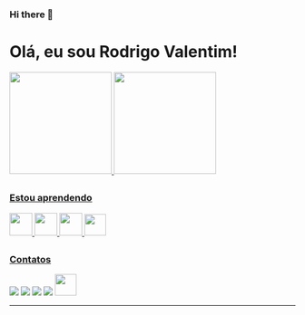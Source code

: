 ### Hi there 👋

# Olá, eu sou Rodrigo Valentim!

<div>
<a href="https://github.com/rodrigovalentimdemesquitaa">
<img height="180em" src="https://github-readme-stats.vercel.app/api/top-langs/?username=rodrigovalentimdemesquitaa&layout=compact&langs_count=7&theme=merko"/>
<img height="180em" src="https://github-readme-stats.vercel.app/api?username=rodrigovalentimdemesquitaa&show_icons=true&theme=merko&include_all_commits=true&count_private=true"/>
</div>

##
  
### Estou aprendendo
          
<div>
<img src="https://cdn.jsdelivr.net/gh/devicons/devicon/icons/html5/html5-original.svg" width="40" height="40"/>
<img src="https://cdn.jsdelivr.net/gh/devicons/devicon/icons/css3/css3-original.svg" width="40" height="40"/> 
<img src="https://cdn.jsdelivr.net/gh/devicons/devicon/icons/python/python-original.svg"  width="40" height="40"/>
<img src="https://cdn.jsdelivr.net/gh/devicons/devicon/icons/laravel/laravel-plain.svg"  width="38" height="38"/>
</div>

##

### Contatos

<div>
<a href="https://www.youtube.com/channel/UC_b0R5Nm8RoAX2Lv9gw66iA" target="_blank"><img src="https://img.shields.io/badge/YouTube-FF0000?style=for-the-badge&logo=youtube&logoColor=white" target="_blank"></a>
<a href="https://instagram.com/rodrigovalentimdemesquita/
" target="_blank"><img src="https://img.shields.io/badge/-Instagram-%23E4405F?style=for-the-badge&logo=instagram&logoColor=white" target="_blank"></a>
<a href = "mailto:rodrigovalentimdemesquitaa@gmail.com
"><img src="https://img.shields.io/badge/Gmail-D14836?style=for-the-badge&logo=gmail&logoColor=white" target="_blank"></a>
<a href="https://www.linkedin.com/in/rodrigovalentimdemesquitaa
" target="_blank"><img src="https://img.shields.io/badge/-LinkedIn-%230077B5?style=for-the-badge&logo=linkedin&logoColor=white" target="_blank"></a>
<img src="https://cdn.jsdelivr.net/gh/devicons/devicon/icons/laravel/laravel-plain.svg"  width="38" height="38"/>

          
</div>

___
          





